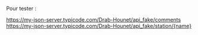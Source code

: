Pour tester :

https://my-json-server.typicode.com/Drab-Hounet/api_fake/comments
https://my-json-server.typicode.com/Drab-Hounet/api_fake/station/{name}
